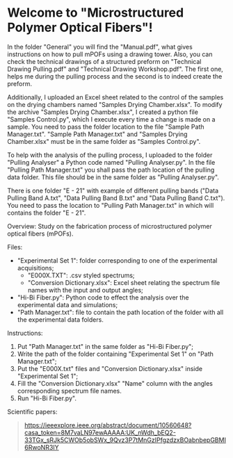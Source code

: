 # Welcome to "Microstructured Polymer Optical Fibers"!

In the folder "General" you will find the "Manual.pdf", what gives instructions on how to pull mPOFs using a drawing tower. 
Also, you can check the technical drawings of a structured preform on "Technical Drawing Pulling.pdf" and "Technical Drawing Workshop.pdf". 
The first one, helps me during the pulling process and the second is to indeed create the preform.

Additionally, I uploaded an Excel sheet related to the control of the samples on the drying chambers named "Samples Drying Chamber.xlsx".
To modify the archive "Samples Drying Chamber.xlsx", I created a python file "Samples Control.py", which I execute every time a change is made on a sample.
You need to pass the folder location to the file "Sample Path Manager.txt".
"Sample Path Manager.txt" and "Samples Drying Chamber.xlsx" must be in the same folder as "Samples Control.py".

To help with the analysis of the pulling process, I uploaded to the folder "Pulling Analyser" a Python code named "Pulling Analyser.py".
In the file "Pulling Path Manager.txt" you shall pass the path location of the pulling data folder.
This file should be in the same folder as "Pulling Analyser.py".

There is one folder "E - 21" with example of different pulling bands ("Data Pulling Band A.txt", "Data Pulling Band B.txt" and "Data Pulling Band C.txt").
You need to pass the location to "Pulling Path Manager.txt" in which will contains the folder "E - 21".



Overview: Study on the fabrication process of microstructured polymer optical fibers (mPOFs).

Files:
- "Experimental Set 1": folder corresponding to one of the experimental acquisitions;
  - "E000X.TXT": .csv styled spectrums;
  - "Conversion Dictionary.xlsx": Excel sheet relating the spectrum file names with the input and output angles; 
- "Hi-Bi Fiber.py": Python code to effect the analysis over the experimental data and simulations;
- "Path Manager.txt": file to contain the path location of the folder with all the experimental data folders.

Instructions:
1) Put "Path Manager.txt" in the same folder as "Hi-Bi Fiber.py";
2) Write the path of the folder containing "Experimental Set 1" on "Path Manager.txt";
3) Put the "E000X.txt" files and "Conversion Dictionary.xlsx" inside "Experimental Set 1";
4) Fill the "Conversion Dictionary.xlsx" "Name" column with the angles corresponding spectrum file names.  
5) Run "Hi-Bi Fiber.py".

Scientific papers:
> https://ieeexplore.ieee.org/abstract/document/10560648?casa_token=8M7vaLN97ewAAAAA:UK_nWdh_bEQ2-33TGx_sRJk5CWOb5obSWx_9Qvz3P7tMnGzIPfgzdzxBOabnbepGBMI6RwoNR3IY
